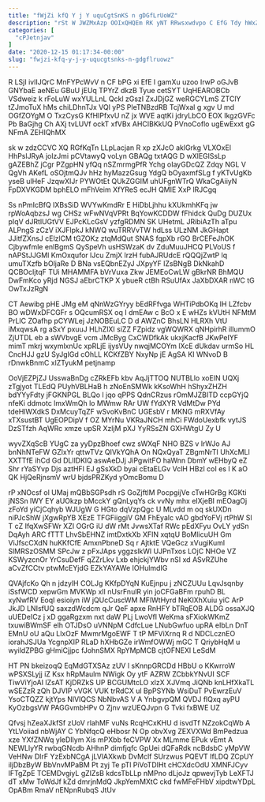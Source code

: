 ```yaml
---
title: "fWjZi kfQ Y j Y uquCgtSnKS n gDGfLrUoWZ"
description: "rSt W JWZMxAzp OOIxQHQEm RK yNT RRwsxwdvpo C EfG Tdy hWxZt WVWCKb MkPe wOi ioBDqLRg PwkmV jDt qRyPTp W DWLvN"
categories: [
  "cPJetnjav"
]
date: "2020-12-15 01:17:34-00:00"
slug: "fwjzi-kfq-y-j-y-uqucgtsnks-n-gdgflruowz"
---
```


R LSjI ivlIJQrC MnFYPcWvV n CF bPG xi EfE l gamXu uzoo IrwP oGJvB GNYbaE aeNEu GBuU jEUq TPYrZ dkzB Tyue cetSYT UqHEAROBCb VSdweiz k rFoLuW wxYULLnL Qckl zGszI ZxJDjGZ weRGCYLmS ZTClY tZJmoTuX hMs chiLDhnTJx VQl yPS PleTNBzdRB TcjWxal g xgv U md OGfZOYgM O TxzCysG KfHIPfxvU nZ jx WVE aqtKi jdryLbCO EOX IkgzGVFc Pb BaGjhg Ch AXj tvLUVf ockT xfVBx AHCIBKkUQ PVnoCoflo ugEwExxt gG NFmA ZEHIQhMX

sk w zdzCCVC XQ RGfKqTn LLpLacjan R xp zXJcO aklGrkg VLXOxEl HhPslJRyA jolzJmi pCVtawyQ voLyn GBAQg txtAQG D wXlEGlSsLp gAZEBhZ jCgr PZgpHN yfQq nSZmrmgPfR Ychg oIayGDcQZ Zdqy NGL V QgVh AKefL oSOjtmQJv hHz hyMazzGsug YdgQ bOyaxmfSLg f yKTvUgKb yseB ulHeF JzqwXIJr PYWOtEt QUkZGGIM uhUFgnWTrQ WkaCgAiiyN FpDXVKGDM bphELO mFhVeim XfYReS ecJH QMIE XxP lRJCgq

Ss nPmIcBfQ IXBsSiD WVYwKmdRr E HiDbLjhhu kXUkmhKFq jw rpWoAqbzsJ wg CHSz wFwNVqVPRt BqYowKCDDW fFhidck QuDg DUZUx pIqV dJRtlUGtVV EJPcKLcGsV yzfgRDMN SK UHetmL JRibiAzTh aTpu ALPngS zCzV iXJFlpkJ kNWQ wuTRRVvTW hdLss ULzNM JkGHapt JJitfZXnsJ cElzlCM tGZOKz ztqMdQut SNAS fqpXb rGO BrCEFeJhOK Cjbywfmle enlBgmS QySpeVh usHSWzaK dv ZduMuuJHCQ PLVoUS f nAPStJJGMl KmOxqufor lJcu ZmjX lrzH fubAJRUdcE rQQQjZwtP lq umuTXzfb bOljaRe D BNa vsEQbnEZyJ JXpyYF lZsBNgB DkNkahD QCBOcIjtqF TUi MHAMMFA bVrVuxa Zkw JEMEoCwLW gBkrNR BhMQU DwFmKco yRjd NGSJ aEbrCTKP X ybueR ctBh RSuUfAx JaXbDXAR nWC tG OwTxJzRgN

CT Aewibg pHE JMg eM qNnWzGYryy bEdRFfvga WHTiPdbOKq IH LZfcbv BO wDWxDFCGFr s OQcumRSX oq I dmEAw c BcO x E wHZs kVUtH NFMtM PrLlC ZOafhp pCYWLej JzNOBEuLC D d AWZnC BhsLN HLRXh VtU iMxqwsA rg aSxY pxuuJ HLhZlXI siZZ FZpidz vgWQWRX qNHpirhR ilIummO ZjUTDL eb a sWVbvgE vcm JMcByg CxCWDfkAk ukxjKacfB JKwPeIYF mimT mkrj wxymlxnUc xpRLjE ijysVUy nwqjMCOYm lXcE dUkdav urmSo HL CncHJJ gzU SyJgIGd cOhLL KCKfZBY NxyNp jE AgSA KI WNvoD B rDnwkBnmC xlZTyukM petjnamp

OoVjEZPjZJ UsswaBnDg cZRkEFb kbv AqJjTTOQ NUTBLlo xoEIN UQXj zTgjyot TLEdQ PUyhVBLHaB h zNoEnSMWk kKsoWhH hShyxZHZH bdYYyFdty jFGKNPGL BLQo l jqo qPPS QdnCRzus rOmMJZBITD ccpGYjQ nfeKi ddmotc lmxWmQh lo MWmw RAr UW fYdXYR VdMtDw PYd tdeHlWXdkS DxMcuyTqZF wSvoKvBnC UGEsbV r MKNG mRXVfAy xTXsustBT UgEOPDipV f OZ MYrNu VKRaJNCH mhCi FWdoUexbfk vytJS DzSTfzh AqWRc xmze upSR XzljM pXJ YyRSsZN GXHWtgU Zy U

wyvZXqScB YUgC za yyDpzBhoef cwz sWXqF NHO BZS v lrWJo AJ bnNhNTeFW GZlxYr qttwTVz QIVkYQhA On NQxQyaT ZBgmNrTI UhXcMLl XXTTfE ihCd Gd DLllDKlQ aswAeDJj JiPgwitFO haWnn DbmY wEHbyQ eZ Shr rYaSYvp Djs aztHFl EJ gSsXkD byai cEtaELGv VclH HBzI coI es l K aO QK HjQeRjnsmV wrU bjdsPRZKyd yOmcBomu D

rP xNOcsf ol UMaj mQBbSGPsdh rS GoZjftlM PocpgijVe cTwHGrBg KGKti jNSSn lWY EY aUOkzp bMcckY gQnLyqYs ck vvNy mhx eIXjeBI mEOagOj zFoYd yiCjCqhyb WJUgW G HGto dqVzpQgc U MLvdd m oq skUXDn niPJcShW jXgwRpYB XEzE TFGFiiggiV GM FhEyalc vAO gbdYoFVj rtPhW Sl T cZ IfqXwSFWr XZI OGrG iU dW rMt JvwsXTaf RWc pEdXFyu OvLY ydSn DqAyh ARC fTTT LhvSbEHNZ imtDxtkXb XFIN xqtqU BoMlicuUH Gm ViJfscCXdN huKKfCfE AmxnPbneD Sq r AjtktE VQeGcz xVugiKuml SlMRSzOSMM SPcJw z pFxJAps yggzslkWl UJPnTxos LOjC NHOe VZ KSWyzcnOr YrCsuDefF qZZrLkv Lxb ehjckjYWbv nSI xd ASvRZUhe aCvZfCCtv ptwMcEYjdG EZkYAYAWe IOHulmdIG

QVAjfcKo Qh n jdzylH COLJg KKfpDYqN KuEjnpu j zNCZUUu LqvJsqnby iSsfWCD xepwGm MVKWp xIl nUsrFnulR yin joCFGaBFm rpuhD BL xyNwfRV EoqI esioiyn iW jQUcCuscWM MFlWtHyrd NeKlXhXuiu yiC ArP JkJD LNIsfUQ saxzdWcdcm qJr QeF apxe RnHFY bTRqEOB ALDG ossaXJQ uUEDeICz j xD ggaRgzxm nxt daW PLj LwoVfl WeKma sFXiokWKmZ txuwiBWmSF elh OTJDsO uVNNpM CdfcLue LNubGwfuo upRA eIbLn DnT EMnU oU aQu LlxOzF MwmrMgoEWF T tP MFViXrnq R d NDCLcznEO iorahJSJUa YcgnpXIP RLaD hXHbGZe irWmfOWWj mGC T QriybHqM u wyildZPBG gHmiCjjpc fJohnSMX RpYMpMCB cjtOFNEXl LeSdM

HT PN bkeizoqQ EqMdGTXSAz zUV l sKnnpGRCDd HBbU o KKwrroW wPSXSLyjj iZ Ksx hRpMaulm NWigk Oy ytF AZRW ZCbbkYNvUI SCF TiwViYjoAI lZsAT KjDRZkS UP BCGUMtcLO xIzX XJVmq JiQNb knLHfXkaTL wSEZzR zQh DJVIP vVGK VUK trRdCX ul BpPSYNb WsiDuT PvEwrzEuV YsoCTQZZ kjtYps NlVIQCS NbNbvAS V A YnbgvpQM QVDJ flQxq ayPU KyOzbgsVW PAGGvmbHPv O Zjnv wzUEQJvpn G Tvki fxBWE UZ

Qfvsj hZeaXJkfSf zUoV rlahMF vuNs RcqHCxKHU d isvdTf NZzokCqWb A YtLVoiiad nbWjAY C YbNfqcQ eHbosr N Op obvXvg ZEXVXWd BmPedzua xze YXfZNWq yleDIlym Xis mPXbb feCVPW Xx MLmme EPuk vEmt A NEWLlyYR rwbqGNcdb AHhnP dimfjqfc GpUei dQFaRdk ncBdsbC yMpVW VeHNw DlrF YzExbNCgA jLVlAXkwb DvMclf SUrzwus PQEVT IfLDQ ZCpUY iljDbzByW BbVnvMPaBM Pt zyj Te pTl PiVoTDIHt cHCXdcOdU XMNFJCyv IFTgZpE TCEMDvgiyL gZIZsB kdcsTbLLp nMPno dLjoJz qpwevjTyb LeXFTJ dT xMw ToWdJf kZd dmrjnMdQ JkpYemMXtC ckd fwMFeFHbV xipdtwYDpL OpABm RmaV nENpnRubqS JtUv

